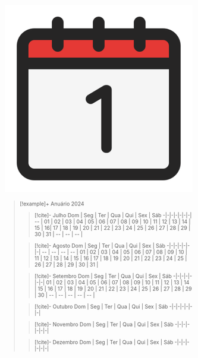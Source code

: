 ![image](.attachments/200f9579b97a40474992ae624fd8b13884f54a7c.png) 
---
> [!example]+ Anuário 2024
> > [!cite]- Julho
> > Dom | Seg | Ter | Qua | Qui | Sex | Sáb
> > -|-|-|-|-|-|-|
> > -- | 01 | 02 | 03 | 04 | 05 | 06 |
> > 07 | 08 | 09 | 10 | 11 | 12 | 13 |
> > 14 | 15 | 16| 17 | 18 | 19 | 20 |
> > 21 | 22 | 23 | 24 | 25 | 26 | 27 |
> > 28 | 29 | 30 | 31 | -- | -- | -- |
>
> > [!cite]- Agosto
> >  Dom | Seg | Ter | Qua | Qui | Sex | Sáb
> > -|-|-|-|-|-|-|
> > -- | -- | -- | -- | 01 | 02 | 03 |
> > 04 | 05 | 06 | 07 | 08 | 09 | 10 |
> > 11 | 12 | 13 | 14 | 15 | 16 | 17 |
> > 18 | 19 | 20 | 21 | 22 | 23 | 24 |
> > 25 | 26 | 27 | 28 | 29 | 30 | 31 |
>
> > [!cite]- Setembro
> >  Dom | Seg | Ter | Qua | Qui | Sex | Sáb
> > -|-|-|-|-|-|-|
> >  01 | 02 | 03 | 04 | 05 | 06 | 07 |
> > 08 | 09 | 10 | 11 | 12 | 13 | 14 |
> > 15 | 16 | 17 | 18 | 19 | 20 | 21 |
> > 22 | 23 | 24 | 25 | 26 | 27 | 28 |
> > 29 | 30 | -- | -- | -- | -- | -- |
>
> > [!cite]- Outubro
> > Dom | Seg | Ter | Qua | Qui | Sex | Sáb
> > -|-|-|-|-|-|-|
>
> > [!cite]- Novembro
> >   Dom | Seg | Ter | Qua | Qui | Sex | Sáb
> > -|-|-|-|-|-|-|
>
> > [!cite]- Dezembro
> >   Dom | Seg | Ter | Qua | Qui | Sex | Sáb
> > -|-|-|-|-|-|-|
